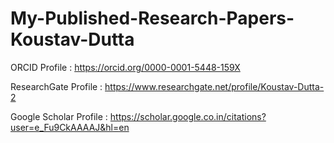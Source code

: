 # My-Published-Research-Papers-Koustav-Dutta

ORCID Profile : https://orcid.org/0000-0001-5448-159X

ResearchGate Profile : https://www.researchgate.net/profile/Koustav-Dutta-2

Google Scholar Profile : https://scholar.google.co.in/citations?user=e_Fu9CkAAAAJ&hl=en
